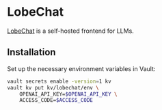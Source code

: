 # LobeChat

[LobeChat](https://github.com/lobehub/lobe-chat) is a self-hosted frontend for LLMs.

## Installation

Set up the necessary environment variables in Vault:

```bash
vault secrets enable -version=1 kv
vault kv put kv/lobechat/env \
	OPENAI_API_KEY=$OPENAI_API_KEY \
	ACCESS_CODE=$ACCESS_CODE
```
